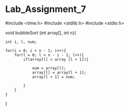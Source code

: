 # Lab_Assignment_7

#include <time.h>
#include <stdlib.h>
#include <stdio.h>

void bubbleSort (int array[], int n){

    int i, l, num;

    for(i = 0; i < n - 1; i++){
        for(l = 0; l < n - i - 1; l++){
            if(array[l] > array [l + 1]){

                num = array[l];
                array[l] = array[l + 1];
                array[l + 1] = num;
                
            }
        }
    }

}
